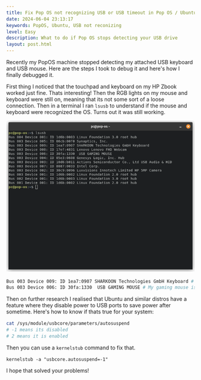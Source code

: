 ```yaml
---
title: Fix Pop OS not recognizing USB or USB timeout in Pop OS / Ubuntu
date: 2024-06-04 23:13:17
keywords: PopOS, Ubuntu, USB not reconizing
level: Easy
description: What to do if Pop OS stops detecting your USB drive
layout: post.html
---
```

Recently my PopOS machine stopped detecting my attached USB keyboard and USB mouse. Here are the steps I took to debug it and here's how I finally debugged it.

First thing I noticed that the touchpad and keyboard on my HP Zbook worked just fine. Thats interesting! 
Then the RGB lights on my mouse and keyboard were still on, meaning that its not some sort of a loose connection.
Then in a terminal I ran ` lsusb ` to understand if the mouse and keyboard were recognized the OS. Turns out it was still working.

![Output of lsusb](/public/lsusb.png)

```sh
Bus 003 Device 009: ID 1ea7:0907 SHARKOON Technologies GmbH Keyboard # My keyboard is here
Bus 003 Device 006: ID 30fa:1330  USB GAMING MOUSE # My gaming mouse is here
```

Then on further research I realised that Ubuntu and similar distros have a feature where they disable power to USB ports to save power after sometime. Here's how to know if thats true for your system:
```sh
cat /sys/module/usbcore/parameters/autosuspend 
# -1 means its disabled
# 2 means it is enabled
```
Then you can use a `kernelstub` command to fix that.
```
kernelstub -a "usbcore.autosuspend=-1"
```

I hope that solved your problems!